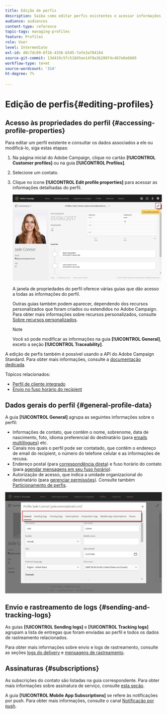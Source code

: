 ```yaml
---
title: Edição de perfis
description: Saiba como editar perfis existentes e acessar informações de contato, canais preferenciais, logs de rastreamento, assinaturas, etc.
audience: audiences
content-type: reference
topic-tags: managing-profiles
feature: Profiles
role: User
level: Intermediate
exl-id: d0c7dc09-6f2b-4336-b545-7afe3a704164
source-git-commit: 13d419c5fc51845ee14f8a3b288f4c467e0a60d9
workflow-type: tm+mt
source-wordcount: '314'
ht-degree: 7%

---
```


# Edição de perfis{#editing-profiles}

## Acesso às propriedades do perfil {#accessing-profile-properties}

Para editar um perfil existente e consultar os dados associados a ele ou modificá-lo, siga estas etapas:

1. Na página inicial do Adobe Campaign, clique no cartão **[!UICONTROL Customer profiles]** ou na guia **[!UICONTROL Profiles]**.
1. Selecione um contato.
1. Clique no ícone **[!UICONTROL Edit profile properties]** para acessar as informações detalhadas do perfil.

   ![](assets/profile_creation2.png)

   A janela de propriedades do perfil oferece várias guias que dão acesso a todas as informações do perfil.

   Outras guias também podem aparecer, dependendo dos recursos personalizados que foram criados ou estendidos no Adobe Campaign. Para obter mais informações sobre recursos personalizados, consulte [Sobre recursos personalizados](../../developing/using/data-model-concepts.md).

   >[!NOTE]
   >
   >Você só pode modificar as informações na guia **[!UICONTROL General]**, exceto a seção **[!UICONTROL Traceability]**.

A edição de perfis também é possível usando a API do Adobe Campaign Standard. Para obter mais informações, consulte a [documentação dedicada](../../api/using/updating-profiles.md).

Tópicos relacionados:

* [Perfil de cliente integrado](../../audiences/using/integrated-customer-profile.md)
* [Envio no fuso horário do recipient](../../sending/using/sending-messages-at-the-recipient-s-time-zone.md)

## Dados gerais do perfil {#general-profile-data}

A guia **[!UICONTROL General]** agrupa as seguintes informações sobre o perfil:

* Informações de contato, que contêm o nome, sobrenome, data de nascimento, foto, idioma preferencial do destinatário (para [emails multilíngues](../../channels/using/creating-a-multilingual-email.md)) etc.
* Canais nos quais o perfil pode ser contatado, que contêm o endereço de email do recipient, o número do telefone celular e as informações de recusa.
* Endereço postal (para [correspondência direta](../../channels/using/about-direct-mail.md)) e fuso horário do contato (para [agendar mensagens em seu fuso horário](../../sending/using/sending-messages-at-the-recipient-s-time-zone.md)).
* Autorização de acesso, que indica a unidade organizacional do destinatário (para [gerenciar permissões](../../administration/using/about-access-management.md)). Consulte também [Particionamento de perfis](../../administration/using/organizational-units.md#partitioning-profiles).

![](assets/profile_creation4.png)

## Envio e rastreamento de logs {#sending-and-tracking-logs}

As guias **[!UICONTROL Sending logs]** e **[!UICONTROL Tracking logs]** agrupam a lista de entregas que foram enviadas ao perfil e todos os dados de rastreamento relacionados.

Para obter mais informações sobre envio e logs de rastreamento, consulte as seções [logs do delivery](../../sending/using/monitoring-a-delivery.md#delivery-logs) e [mensagens de rastreamento](../../sending/using/tracking-messages.md).

## Assinaturas {#subscriptions}

As subscrições do contato são listadas na guia correspondente. Para obter mais informações sobre assinatura de serviço, consulte [esta seção](../../audiences/using/about-subscriptions.md).

A guia **[!UICONTROL Mobile App Subscriptions]** se refere às notificações por push. Para obter mais informações, consulte o canal [Notificação por push](../../channels/using/about-push-notifications.md).
